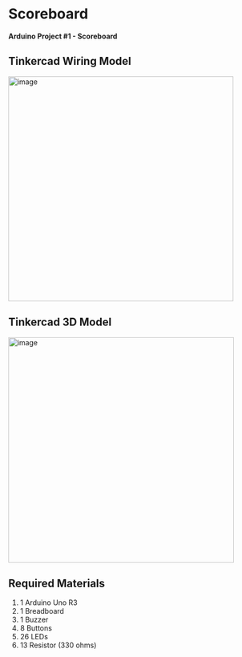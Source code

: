 # Scoreboard
**Arduino Project #1 - Scoreboard**

## Tinkercad Wiring Model
<img width="449" alt="image" src="https://user-images.githubusercontent.com/89307499/170894003-2a5e8c4d-594a-482a-8392-66a414322544.png">

## Tinkercad 3D Model
<img width="450" alt="image" src="https://user-images.githubusercontent.com/89307499/170894102-6d328757-1d38-49a3-9480-fb012c91e239.png">


## Required Materials
1. 1 Arduino Uno R3
2. 1 Breadboard
3. 1 Buzzer
4. 8 Buttons
5. 26 LEDs
6. 13 Resistor (330 ohms)
